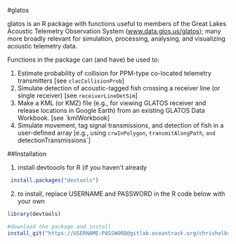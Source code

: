 #glatos

glatos is an R package with functions useful to members of the Great Lakes Acoustic Telemetry Observation System (www.data.glos.us/glatos); many more broadly relevant for simulation, processing, analysing, and visualizing acoustic telemetry data. 

Functions in the package can (and have) be used to:
1. Estimate probability of collision for PPM-type co-located telemetry transmitters [see `clacCollisionProb`]
2. Simulate detection of acoustic-tagged fish crossing a receiver line (or single receiver) [see `receiverLineDetSim`]
3. Make a KML (or KMZ) file (e.g., for viewing GLATOS receiver and release locations in Google Earth) from an existing GLATOS Data Workbook. [see `kmlWorkbook]
4. Simulate movement, tag signal transmissions, and detection of fish in a user-defined array [e.g., using `crwInPolygon`, `transmitAlongPath`, `and `detectionTransmissions`]

##Installation

1. install devtoools for R (if you haven't already
```R
 install.packages("devtools")
```

2. to install, replace USERNAME and PASSWORD in the R code below with your own 
```R
library(devtools)

#download the package and install
install_git("https://USERNAME:PASSWORD@gitlab.oceantrack.org/chrisholbrook/glatos.git")
```
